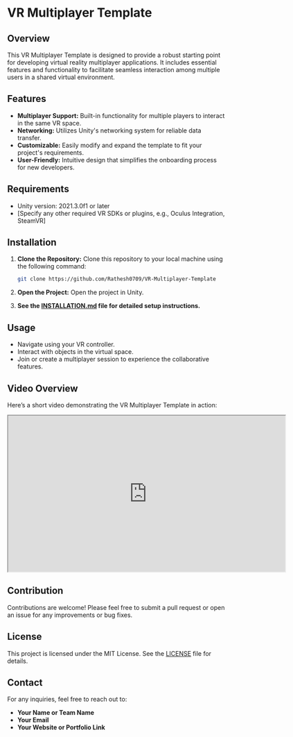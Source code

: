 # VR Multiplayer Template

## Overview
This VR Multiplayer Template is designed to provide a robust starting point for developing virtual reality multiplayer applications. It includes essential features and functionality to facilitate seamless interaction among multiple users in a shared virtual environment.

## Features
- **Multiplayer Support:** Built-in functionality for multiple players to interact in the same VR space.
- **Networking:** Utilizes Unity's networking system for reliable data transfer.
- **Customizable:** Easily modify and expand the template to fit your project's requirements.
- **User-Friendly:** Intuitive design that simplifies the onboarding process for new developers.

## Requirements
- Unity version: 2021.3.0f1 or later
- [Specify any other required VR SDKs or plugins, e.g., Oculus Integration, SteamVR]

## Installation

1. **Clone the Repository:**
   Clone this repository to your local machine using the following command:
   ```bash
   git clone https://github.com/Rathesh0709/VR-Multiplayer-Template
   ```

2. **Open the Project:**
   Open the project in Unity.

3. **See the [INSTALLATION.md](INSTALLATION.md) file for detailed setup instructions.**

## Usage
- Navigate using your VR controller.
- Interact with objects in the virtual space.
- Join or create a multiplayer session to experience the collaborative features.

## Video Overview
Here’s a short video demonstrating the VR Multiplayer Template in action:

<iframe src="https://drive.google.com/file/d/1gZh2P0u4ibXgYHdnPWE86wZUJV4jNX6z/preview" width="640" height="360" allow="autoplay"></iframe>



## Contribution
Contributions are welcome! Please feel free to submit a pull request or open an issue for any improvements or bug fixes.

## License
This project is licensed under the MIT License. See the [LICENSE](LICENSE) file for details.

## Contact
For any inquiries, feel free to reach out to:
- **Your Name or Team Name**
- **Your Email**
- **Your Website or Portfolio Link**
